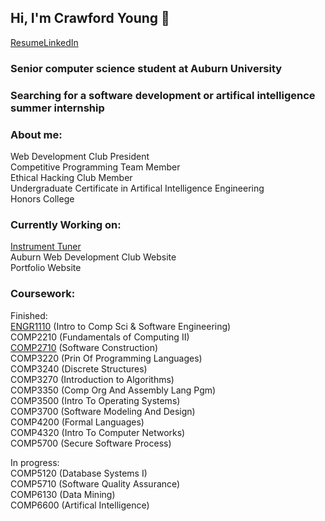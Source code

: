 ## Hi, I'm Crawford Young 👋

[Resume](https://github.com/Crawford-Young/Crawford-Young/blob/main/JamesCrawfordYoungFinalResume.pdf)[LinkedIn](https://www.linkedin.com/in/crawford-young/)

### Senior computer science student at Auburn University
### Searching for a software development or artifical intelligence summer internship

### About me:
Web Development Club President  
Competitive Programming Team Member  
Ethical Hacking Club Member  
Undergraduate Certificate in Artifical Intelligence Engineering  
Honors College  
  
### Currently Working on:
[Instrument Tuner](https://github.com/Crawford-Young/InstrumentTuner)  
Auburn Web Development Club Website  
Portfolio Website  
  
### Coursework:
Finished:  
[ENGR1110](https://github.com/Crawford-Young/Engr1110) (Intro to Comp Sci & Software Engineering)  
COMP2210 (Fundamentals of Computing II)  
[COMP2710](https://github.com/Crawford-Young/Comp2710) (Software Construction)  
COMP3220 (Prin Of Programming Languages)  
COMP3240 (Discrete Structures)  
COMP3270 (Introduction to Algorithms)  
COMP3350 (Comp Org And Assembly Lang Pgm)  
COMP3500 (Intro To Operating Systems)  
COMP3700 (Software Modeling And Design)  
COMP4200 (Formal Languages)  
COMP4320 (Intro To Computer Networks)  
COMP5700 (Secure Software Process)  
  
In progress:  
COMP5120 (Database Systems I)  
COMP5710 (Software Quality Assurance)  
COMP6130 (Data Mining)  
COMP6600 (Artifical Intelligence)  
